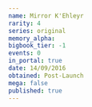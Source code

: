 ```yaml
---
name: Mirror K'Ehleyr
rarity: 4
series: original
memory_alpha:
bigbook_tier: -1
events: 0
in_portal: true
date: 14/09/2016
obtained: Post-Launch
mega: false
published: true
---
```



